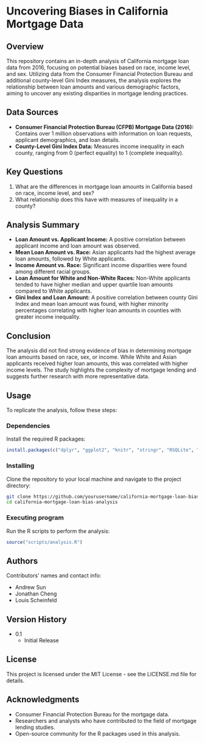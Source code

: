 # Uncovering Biases in California Mortgage Data

## Overview
This repository contains an in-depth analysis of California mortgage loan data from 2016, focusing on potential biases based on race, income level, and sex. Utilizing data from the Consumer Financial Protection Bureau and additional county-level Gini Index measures, the analysis explores the relationship between loan amounts and various demographic factors, aiming to uncover any existing disparities in mortgage lending practices.

## Data Sources
- **Consumer Financial Protection Bureau (CFPB) Mortgage Data (2016):** Contains over 1 million observations with information on loan requests, applicant demographics, and loan details.
- **County-Level Gini Index Data:** Measures income inequality in each county, ranging from 0 (perfect equality) to 1 (complete inequality).

## Key Questions
1. What are the differences in mortgage loan amounts in California based on race, income level, and sex?
2. What relationship does this have with measures of inequality in a county?

## Analysis Summary
- **Loan Amount vs. Applicant Income:** A positive correlation between applicant income and loan amount was observed.
- **Mean Loan Amount vs. Race:** Asian applicants had the highest average loan amounts, followed by White applicants.
- **Income Amount vs. Race:** Significant income disparities were found among different racial groups.
- **Loan Amount for White and Non-White Races:** Non-White applicants tended to have higher median and upper quartile loan amounts compared to White applicants.
- **Gini Index and Loan Amount:** A positive correlation between county Gini Index and mean loan amount was found, with higher minority percentages correlating with higher loan amounts in counties with greater income inequality.

## Conclusion
The analysis did not find strong evidence of bias in determining mortgage loan amounts based on race, sex, or income. While White and Asian applicants received higher loan amounts, this was correlated with higher income levels. The study highlights the complexity of mortgage lending and suggests further research with more representative data.

## Usage
To replicate the analysis, follow these steps:

### Dependencies
Install the required R packages:

```R
install.packages(c("dplyr", "ggplot2", "knitr", "stringr", "RSQLite", "grid", "mapdata", "maps"))
```

### Installing
Clone the repository to your local machine and navigate to the project directory:

```bash
git clone https://github.com/yourusername/california-mortgage-loan-bias-analysis.git
cd california-mortgage-loan-bias-analysis
```

### Executing program
Run the R scripts to perform the analysis:

```R
source("scripts/analysis.R")
```

## Authors
Contributors' names and contact info:

- Andrew Sun
- Jonathan Cheng
- Louis Scheinfeld

## Version History
- 0.1
  - Initial Release

## License
This project is licensed under the MIT License - see the LICENSE.md file for details.

## Acknowledgments
- Consumer Financial Protection Bureau for the mortgage data.
- Researchers and analysts who have contributed to the field of mortgage lending studies.
- Open-source community for the R packages used in this analysis.
